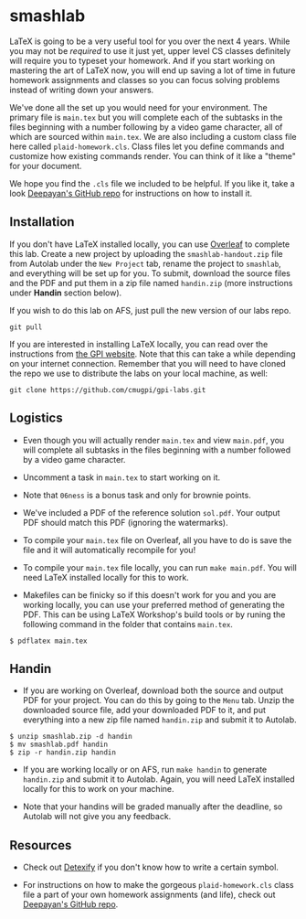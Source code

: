 # smashlab

LaTeX is going to be a very useful tool for you over the next 4 years. While you may not be *required* to use it just yet, upper level CS classes definitely will require you to typeset your homework. And if you start working on mastering the art of LaTeX now, you will end up saving a lot of time in future homework assignments and classes so you can focus solving problems instead of writing down your answers.

We've done all the set up you would need for your environment. The primary file is `main.tex` but you will complete each of the subtasks in the files beginning with a number following by a video game character, all of which are sourced within `main.tex`. We are also including a custom class file here called `plaid-homework.cls`. Class files let you define commands and customize how existing commands render. You can think of it like a "theme" for your document.

We hope you find the `.cls` file we included to be helpful. If you like it, take a look [Deepayan's GitHub repo](https://github.com/thepinetree/plaid-templates) for instructions on how to install it.

## Installation

If you don't have LaTeX installed locally, you can use [Overleaf](https://www.overleaf.com) to complete this lab. Create a new project by uploading the `smashlab-handout.zip` file from Autolab under the `New Project` tab, rename the project to `smashlab`, and everything will be set up for you. To submit, download the source files and the PDF and put them in a zip file named `handin.zip` (more instructions under **Handin** section below).

If you wish to do this lab on AFS, just pull the new version of our labs repo.

```
git pull
```

If you are interested in installing LaTeX locally, you can read over the instructions from [the GPI website](https://www.cs.cmu.edu/~07131/f20/topics/latex/getting-started/). Note that this can take a while depending on your internet connection. Remember that you will need to have cloned the repo we use to distribute the labs on your local machine, as well:

```
git clone https://github.com/cmugpi/gpi-labs.git
```

## Logistics

- Even though you will actually render `main.tex` and view `main.pdf`, you will complete all subtasks in the files beginning with a number followed by a video game character.

- Uncomment a task in `main.tex` to start working on it.

- Note that `06ness` is a bonus task and only for brownie points.

- We've included a PDF of the reference solution `sol.pdf`. Your output PDF should match this PDF (ignoring the watermarks).

- To compile your `main.tex` file on Overleaf, all you have to do is save the file and it will automatically recompile for you!

- To compile your `main.tex` file locally, you can run `make main.pdf`. You will need LaTeX installed locally for this to work.

- Makefiles can be finicky so if this doesn't work for you and you are working locally, you can use your preferred method of generating the PDF. This can be using LaTeX Workshop's build tools or by runing the following command in the folder that contains `main.tex`.

```
$ pdflatex main.tex
```

## Handin

- If you are working on Overleaf, download both the source and output PDF for your project. You can do this by going to the `Menu` tab. Unzip the downloaded source file, add your downloaded PDF to it, and put everything into a new zip file named `handin.zip` and submit it to Autolab.

```
$ unzip smashlab.zip -d handin
$ mv smashlab.pdf handin
$ zip -r handin.zip handin
```

- If you are working locally or on AFS, run `make handin` to generate `handin.zip` and submit it to Autolab. Again, you will need LaTeX installed locally for this to work on your machine.

- Note that your handins will be graded manually after the deadline, so Autolab will not give you any feedback.

## Resources

- Check out [Detexify](http://detexify.kirelabs.org/classify.html) if you don't know how to write a certain symbol.

- For instructions on how to make the gorgeous `plaid-homework.cls` class file a part of your own homework assignments (and life), check out [Deepayan's GitHub repo](https://github.com/thepinetree/plaid-templates).
